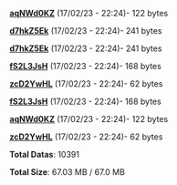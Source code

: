 [**aqNWd0KZ**](/data/aqNWd0KZ.txt) (17/02/23 - 22:24)- 122 bytes

[**d7hkZ5Ek**](/data/d7hkZ5Ek.txt) (17/02/23 - 22:24)- 241 bytes

[**d7hkZ5Ek**](/data/d7hkZ5Ek.txt) (17/02/23 - 22:24)- 241 bytes

[**fS2L3JsH**](/data/fS2L3JsH.txt) (17/02/23 - 22:24)- 168 bytes

[**zcD2YwHL**](/data/zcD2YwHL.txt) (17/02/23 - 22:24)- 62 bytes

[**fS2L3JsH**](/data/fS2L3JsH.txt) (17/02/23 - 22:24)- 168 bytes

[**aqNWd0KZ**](/data/aqNWd0KZ.txt) (17/02/23 - 22:24)- 122 bytes

[**zcD2YwHL**](/data/zcD2YwHL.txt) (17/02/23 - 22:24)- 62 bytes

**Total Datas**: 10391

**Total Size**: 67.03 MB / 67.0 MB